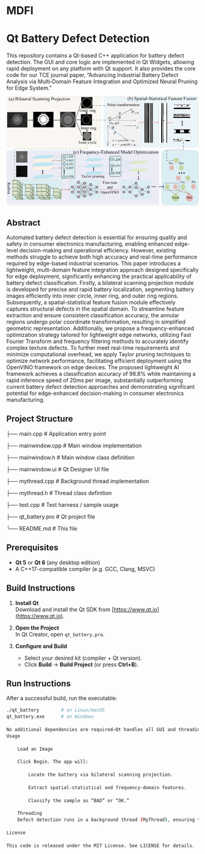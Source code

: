# MDFI
# Qt Battery Defect Detection

This repository contains a Qt-based C++ application for battery defect detection. The GUI and core logic are implemented in Qt Widgets, allowing rapid deployment on any platform with Qt support. It also provides the core code for our TCE journal paper, “Advancing Industrial Battery Defect Analysis via Multi‑Domain Feature Integration and Optimized Neural Pruning for Edge System.”


<p align="center">
  <a href="figure/overview.pdf">
    <img src="figure/overview.png" alt="Overview" width="720">
  </a>
</p>





## Abstract
Automated battery defect detection is essential for ensuring quality and safety in consumer electronics manufacturing, enabling enhanced edge-level decision-making and operational efficiency. However, existing methods struggle to achieve both high accuracy and real-time performance required by edge-based industrial scenarios. This paper introduces a lightweight, multi-domain feature integration approach designed specifically for edge deployment, significantly enhancing the practical applicability of battery defect classification. Firstly, a bilateral scanning projection module is developed for precise and rapid battery localization, segmenting battery images efficiently into inner circle, inner ring, and outer ring regions. Subsequently, a spatial-statistical feature fusion module effectively captures structural defects in the spatial domain. To streamline feature extraction and ensure consistent classification accuracy, the annular regions undergo polar coordinate transformation, resulting in simplified geometric representation. Additionally, we propose a frequency-enhanced optimization strategy tailored for lightweight edge networks, utilizing Fast Fourier Transform and frequency filtering methods to accurately identify complex texture defects. To further meet real-time requirements and minimize computational overhead, we apply Taylor pruning techniques to optimize network performance, facilitating efficient deployment using the OpenVINO framework on edge devices. The proposed lightweight AI framework achieves a classification accuracy of 98.8\% while maintaining a rapid inference speed of 20ms per image, substantially outperforming current battery defect detection approaches and demonstrating significant potential for edge-enhanced decision-making in consumer electronics manufacturing.






## Project Structure
├── main.cpp # Application entry point

├── mainwindow.cpp # Main window implementation

├── mainwindow.h # Main window class definition

├── mainwindow.ui # Qt Designer UI file

├── mythread.cpp # Background thread implementation

├── mythread.h # Thread class definition

├── test.cpp # Test harness / sample usage

├── qt_battery.pro # Qt project file

└── README.md # This file

## Prerequisites

- **Qt 5** or **Qt 6** (any desktop edition)
- A C++17-compatible compiler (e.g. GCC, Clang, MSVC)

## Build Instructions

1. **Install Qt**  
   Download and install the Qt SDK from [https://www.qt.io](https://www.qt.io).

2. **Open the Project**  
   In Qt Creator, open `qt_battery.pro`.

3. **Configure and Build**  
   - Select your desired kit (compiler + Qt version).  
   - Click **Build** → **Build Project** (or press **Ctrl+B**).

## Run Instructions

After a successful build, run the executable:

```bash
./qt_battery        # on Linux/macOS
qt_battery.exe      # on Windows

No additional dependencies are required—Qt handles all GUI and threading.
Usage

    Load an Image

    Click Begin. The app will:

        Locate the battery via bilateral scanning projection.

        Extract spatial‐statistical and frequency‐domain features.

        Classify the sample as “BAD” or “OK.”

    Threading
    Defect detection runs in a background thread (MyThread), ensuring the GUI remains responsive.

License

This code is released under the MIT License. See LICENSE for details.
